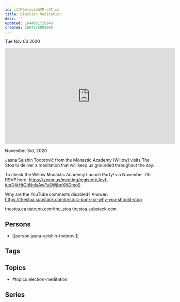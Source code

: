 ```yaml
---
id: i1tP9wlyslmGVM-cXT_cq
title: Election Meditation
desc: ''
updated: 1644961726949
created: 1604358000000
---
```





Tue Nov 03 2020

<iframe width="560" height="315" src="https://www.youtube.com/embed/hfHu4rS_4C8" title="Election Meditation w/ Jasna Seishin Todorović" frameborder="0" allow="accelerometer; autoplay; clipboard-write; encrypted-media; gyroscope; picture-in-picture" allowfullscreen ></iframe>

November 3rd, 2020

Jasna Seishin Todorović from the Monastic Academy (Willow) visits The Stoa to deliver a meditation that will keep us grounded throughout the day.

To check the Willow Monastic Academy Launch Party! via November 7th. RSVP here: https://zoom.us/meeting/register/tJcvf-iuqD4rHtGItNgIsAwFuSWjbnXNDmoS 

Why are the YouTube comments disabled? Answer: https://thestoa.substack.com/p/stoic-punk-or-why-you-should-stop

thestoa.ca
patreon.com/the_stoa
thestoa.substack.com

## Persons

- [[person.jasna-seishin-todorovi]]

## Tags



## Topics

- #topics.election-meditation

## Series



